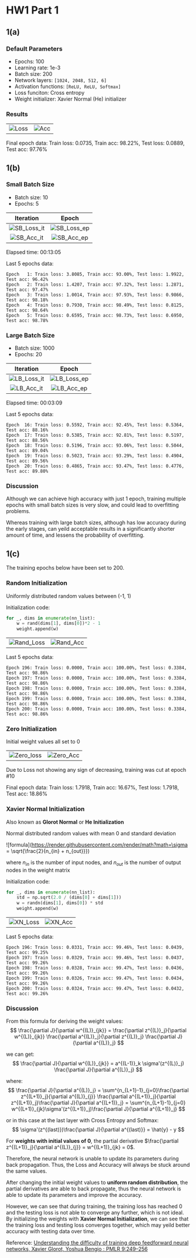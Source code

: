 # HW1 Part 1

## 1(a)

### Default Parameters

* Epochs: 100
* Learning rate: 1e-3
* Batch size: 200
* Network layers: `[1024, 2048, 512, 6]`
* Activation functions: `[ReLU, ReLU, Softmax]`
* Loss funciton: Cross entropy
* Weight initializer: Xavier Normal (He) initializer

### Results

| | |
|:--:|:--:|
| ![Loss](https://github.com/yuchen071/Feedforward-Classification-Network/blob/main/results/imgs/Loss.png) | ![Acc](https://github.com/yuchen071/Feedforward-Classification-Network/blob/main/results/imgs/Accuracy.png) |

Final epoch data: Train loss: 0.0735, Train acc: 98.22%, Test loss: 0.0889, Test acc: 97.76%

## 1(b)

### Small Batch Size

* Batch size: 10
* Epochs: 5

| Iteration | Epoch |
|:--:|:--:|
| ![SB_Loss_it](https://github.com/yuchen071/Feedforward-Classification-Network/blob/main/results/imgs/SB_Loss_it.png) | ![SB_Loss_ep](https://github.com/yuchen071/Feedforward-Classification-Network/blob/main/results/imgs/SB_Loss_ep.png) |
| ![SB_Acc_it](https://github.com/yuchen071/Feedforward-Classification-Network/blob/main/results/imgs/SB_Acc_it.png) | ![SB_Acc_ep](https://github.com/yuchen071/Feedforward-Classification-Network/blob/main/results/imgs/SB_Acc_ep.png) |

Elapsed time: 00:13:05

Last 5 epochs data:
```
Epoch   1: Train loss: 3.8085, Train acc: 93.00%, Test loss: 1.9922, Test acc: 96.42%
Epoch   2: Train loss: 1.4207, Train acc: 97.32%, Test loss: 1.2871, Test acc: 97.47%
Epoch   3: Train loss: 1.0014, Train acc: 97.93%, Test loss: 0.9866, Test acc: 98.18%
Epoch   4: Train loss: 0.7930, Train acc: 98.49%, Test loss: 0.8125, Test acc: 98.64%
Epoch   5: Train loss: 0.6595, Train acc: 98.73%, Test loss: 0.6950, Test acc: 98.78%
```

### Large Batch Size

* Batch size: 1000
* Epochs: 20

| Iteration | Epoch |
|:--:|:--:|
| ![LB_Loss_it](https://github.com/yuchen071/Feedforward-Classification-Network/blob/main/results/imgs/LB_Loss_it.png) | ![LB_Loss_ep](https://github.com/yuchen071/Feedforward-Classification-Network/blob/main/results/imgs/LB_Loss_ep.png) |
| ![LB_Acc_it](https://github.com/yuchen071/Feedforward-Classification-Network/blob/main/results/imgs/LB_Acc_it.png) | ![LB_Acc_ep](https://github.com/yuchen071/Feedforward-Classification-Network/blob/main/results/imgs/LB_Acc_ep.png) |

Elapsed time: 00:03:09

Last 5 epochs data:
```
Epoch  16: Train loss: 0.5592, Train acc: 92.45%, Test loss: 0.5364, Test acc: 88.16%
Epoch  17: Train loss: 0.5385, Train acc: 92.81%, Test loss: 0.5197, Test acc: 88.56%
Epoch  18: Train loss: 0.5196, Train acc: 93.06%, Test loss: 0.5044, Test acc: 89.04%
Epoch  19: Train loss: 0.5023, Train acc: 93.29%, Test loss: 0.4904, Test acc: 89.56%
Epoch  20: Train loss: 0.4865, Train acc: 93.47%, Test loss: 0.4776, Test acc: 89.80%
```

### Discussion

Although we can achieve high accuracy with just 1 epoch, training multiple epochs with small batch sizes is very slow, and could lead to overfitting problems.

Whereas training with large batch sizes, although has low accuracy during the early stages, can yeild acceptable results in a significantly shorter amount of time, and lessens the probability of overfitting. 

## 1(c)

The training epochs below have been set to 200.

### Random Initialization

Uniformly distributed random values between (-1, 1) 

Initialization code: 

```python
for _, dims in enumerate(nn_list):
    w = rand(dims[1], dims[0])*2 - 1
    weight.append(w)
```

| | |
|:--:|:--:|
| ![Rand_Loss](https://github.com/yuchen071/Feedforward-Classification-Network/blob/main/results/imgs/Rand_loss.png) | ![Rand_Acc](https://github.com/yuchen071/Feedforward-Classification-Network/blob/main/results/imgs/Rand_acc.png) |

Last 5 epochs data:
```
Epoch 196: Train loss: 0.0000, Train acc: 100.00%, Test loss: 0.3384, Test acc: 98.86%
Epoch 197: Train loss: 0.0000, Train acc: 100.00%, Test loss: 0.3384, Test acc: 98.86%
Epoch 198: Train loss: 0.0000, Train acc: 100.00%, Test loss: 0.3384, Test acc: 98.86%
Epoch 199: Train loss: 0.0000, Train acc: 100.00%, Test loss: 0.3384, Test acc: 98.86%
Epoch 200: Train loss: 0.0000, Train acc: 100.00%, Test loss: 0.3384, Test acc: 98.86%
```


### Zero Initialization

Initial weight values all set to 0

| | |
|:--:|:--:|
| ![Zero_loss](https://github.com/yuchen071/Feedforward-Classification-Network/blob/main/results/imgs/zero_loss.png) | ![Zero_Acc](https://github.com/yuchen071/Feedforward-Classification-Network/blob/main/results/imgs/zero_acc.png) |

Due to Loss not showing any sign of decreasing, training was cut at epoch #10

Final epoch data: Train loss: 1.7918, Train acc: 16.67%, Test loss: 1.7918, Test acc: 18.86%

### Xavier Normal Initialization

Also known as **Glorot Normal** or **He Initialization**

Normal distributed random values with mean 0 and standard deviation

![formula](https://render.githubusercontent.com/render/math?math=\sigma = \sqrt{\frac{2}{n_{in} + n_{out}}})

where $n_{in}$ is the number of input nodes, and $n_{out}$ is the number of output nodes in the weight matrix

Initialization code:

```python
for _, dims in enumerate(nn_list):
    std = np.sqrt(2.0 / (dims[0] + dims[1]))
    w = randn(dims[1], dims[0]) * std
    weight.append(w)
```

| | |
|:---:|:---:|
| ![XN_Loss](https://github.com/yuchen071/Feedforward-Classification-Network/blob/main/results/imgs/xn_loss.png)  | ![XN_Acc](https://github.com/yuchen071/Feedforward-Classification-Network/blob/main/results/imgs/xn_acc.png) |


Last 5 epochs data:
```
Epoch 196: Train loss: 0.0331, Train acc: 99.46%, Test loss: 0.0439, Test acc: 99.25%
Epoch 197: Train loss: 0.0329, Train acc: 99.46%, Test loss: 0.0437, Test acc: 99.26%
Epoch 198: Train loss: 0.0328, Train acc: 99.47%, Test loss: 0.0436, Test acc: 99.26%
Epoch 199: Train loss: 0.0326, Train acc: 99.47%, Test loss: 0.0434, Test acc: 99.26%
Epoch 200: Train loss: 0.0324, Train acc: 99.47%, Test loss: 0.0432, Test acc: 99.26%
```

### Discussion

From this formula for deriving the weight values:
$$ \frac{\partial J}{\partial w^{(L)}_{jk}} = \frac{\partial z^{(L)}_j}{\partial w^{(L)}_{jk}} \frac{\partial a^{(L)}_j}{\partial z^{(L)}_j} \frac{\partial J}{\partial a^{(L)}_j} $$

we can get:
$$ \frac{\partial J}{\partial w^{(L)}_{jk}} = a^{(L-1)}_k \sigma'(z^{(L)}_j) \frac{\partial J}{\partial a^{(L)}_j} $$

where:
$$ \frac{\partial J}{\partial a^{(L)}_j} = \sum^{n_{L+1}-1}_{j=0}\frac{\partial z^{(L+1)}_j}{\partial a^{(L)}_{j}} \frac{\partial a^{(L+1)}_j}{\partial z^{(L+1)}_j}\frac{\partial J}{\partial a^{(L+1)}_j} = \sum^{n_{L+1}-1}_{j=0} w^{(L+1)}_{jk}\sigma'(z^{(L+1)}_j)\frac{\partial J}{\partial a^{(L+1)}_j} $$

or in this case at the last layer with Cross Entropy and Softmax:
$$ \sigma'(z^{(last)})\frac{\partial J}{\partial a^{(last)}} = \hat{y} - y $$

For **weights with initial values of 0**, the partial derivative $\frac{\partial z^{(L+1)}_j}{\partial a^{(L)}_{j}} = w^{(L+1)}_{jk} = 0$.

Therefore, the neural network is unable to update its parameters during back propagation. Thus, the Loss and Accuracy will always be stuck around the same values.

After changing the initial weight values to **uniform random distribution**, the partial derivatives are able to back propagate, thus the neural network is able to update its parameters and improve the accuracy.

However, we can see that during training, the training loss has reached 0 and the testing loss is not able to converge any further, which is not ideal. By initializing the weights with **Xavier Normal Initialization**, we can see that the training loss and testing loss converges together, which may yeild better accuracy with testing data over time.

Reference: [Understanding the difficulty of training deep feedforward neural networks, Xavier Glorot, Yoshua Bengio ; PMLR 9:249–256](http://proceedings.mlr.press/v9/glorot10a/glorot10a.pdf)